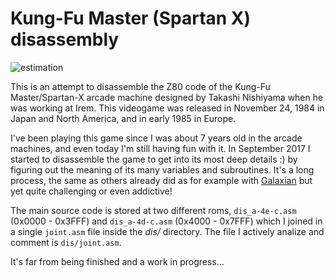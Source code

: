 # Kung-Fu Master (Spartan X) disassembly

![estimation](https://ipolcore.ipol.im/static/miguel/0016.png)</p>

This is an attempt to disassemble the Z80 code of the Kung-Fu Master/Spartan-X arcade machine designed by Takashi Nishiyama when he was working at Irem.
This videogame was released in November 24, 1984 in Japan and North America, and in early 1985 in Europe.

I've been playing this game since I was about 7 years old in the arcade machines, and even today I'm still having fun with it.
In September 2017 I started to disassemble the game to get into its most deep details :) by figuring out the meaning of its many variables and subroutines.
It's a long process, the same as others already did as for example with [Galaxian](https://seanriddle.com/galaxian.asm) but yet quite challenging or even addictive!

The main source code is stored at two different roms, `dis_a-4e-c.asm` (0x0000 - 0x3FFF) and `dis_a-4d-c.asm` (0x4000 - 0x7FFF) which I joined in a single `joint.asm` file inside the _dis/_ directory. The file I actively analize and comment is `dis/joint.asm`.

It's far from being finished and a work in progress...
